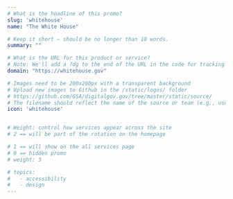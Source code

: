 ```yaml
---
# What is the headline of this promo?
slug: 'whitehouse'
name: "The White House"

# Keep it short — should be no longer than 10 words.
summary: ""

# What is the URL for this product or service?
# Note: We'll add a ?dg to the end of the URL in the code for tracking purposes
domain: "https://whitehouse.gov"

# Images need to be 200x200px with a transparent background
# Upload new images to Github in the /static/logos/ folder
# https://github.com/GSA/digitalgov.gov/tree/master/static/source/
# The filename should reflect the name of the source or team (e.g., usds-logo.png)
icon: 'whitehouse'


# Weight: control how services appear across the site
# 2 == will be part of the rotation on the homepage

# 1 == will show on the all services page
# 0 == hidden promo
# weight: 3

# topics:
#   - accessibility
#   - design
---
```

